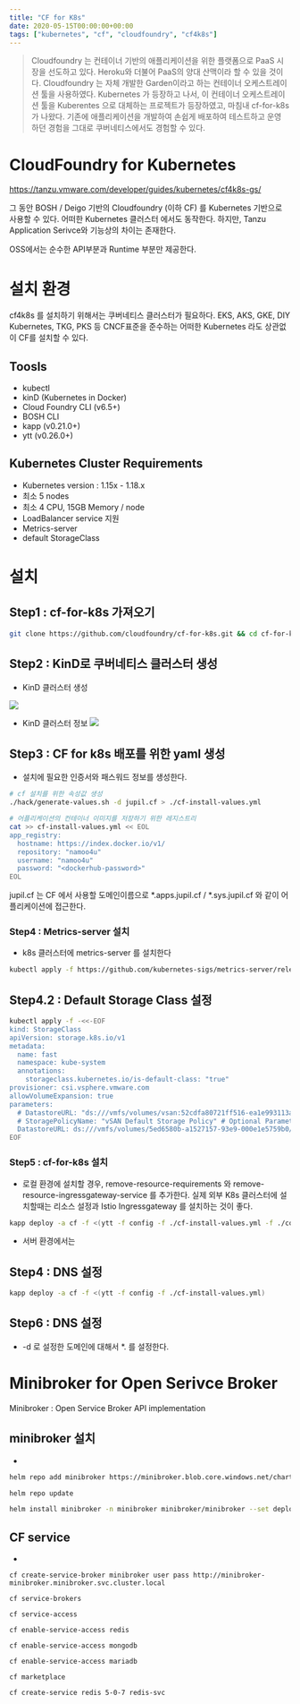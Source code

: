 ```yaml
---
title: "CF for K8s"
date: 2020-05-15T00:00:00+00:00
tags: ["kubernetes", "cf", "cloudfoundry", "cf4k8s"]
---
```



> Cloudfoundry 는 컨테이너 기반의 애플리케이션을 위한 플랫폼으로 PaaS 시장을 선도하고 있다. 
> Heroku와 더불어 PaaS의 양대 산맥이라 할 수 있을 것이다.
> Cloudfoundry 는 자체 개발한 Garden이라고 하는 컨테이너 오케스트레이션 툴을 사용하였다.
> Kubernetes 가 등장하고 나서, 이 컨테이너 오케스트레이션 툴을 Kuberentes 으로 대체하는 프로젝트가 등장하였고,
> 마침내 cf-for-k8s 가 나왔다.
> 기존에 애플리케이션을 개발하여 손쉽게 배포하여 테스트하고 운영 하던 경험을 그대로 쿠버네티스에서도 경험할 수 있다.


# CloudFoundry for Kubernetes
https://tanzu.vmware.com/developer/guides/kubernetes/cf4k8s-gs/

그 동안 BOSH / Deigo 기반의 Cloudfoundry (이하 CF) 를 Kubernetes 기반으로 사용할 수 있다. 어떠한 Kubernetes 클러스터 에서도 동작한다. 하지만, Tanzu Application Serivce와 기능상의 차이는 존재한다.

OSS에서는 순수한 API부분과 Runtime 부분만 제공한다.

# 설치 환경
cf4k8s 를 설치하기 위해서는 쿠버네티스 클러스터가 필요하다. EKS, AKS, GKE, DIY Kubernetes, TKG, PKS 등 CNCF표준을 준수하는 어떠한 Kubernetes 라도 상관없이 CF를 설치할 수 있다.

## Toosls
- kubectl
- kinD (Kubernetes in Docker)
- Cloud Foundry CLI (v6.5+)
- BOSH CLI
- kapp (v0.21.0+)
- ytt (v0.26.0+)

## Kubernetes Cluster Requirements
- Kubernetes version : 1.15x - 1.18.x
- 최소 5 nodes
- 최소 4 CPU, 15GB Memory / node
- LoadBalancer service 지원
- Metrics-server
- default StorageClass

# 설치
## Step1 : cf-for-k8s 가져오기
```bash
git clone https://github.com/cloudfoundry/cf-for-k8s.git && cd cf-for-k8s
```

## Step2 : KinD로 쿠버네티스 클러스터 생성
- KinD 클러스터 생성

![](/img/tanzu/cf-for-k8s/kind-cluster.png)

- KinD 클러스터 정보
![](/img/tanzu/cf-for-k8s/kind-cluster-info.png)

## Step3 : CF for k8s 배포를 위한 yaml 생성
- 설치에 필요한 인증서와 패스워드 정보를 생성한다.
```bash
# cf 설치를 위한 속성값 생성
./hack/generate-values.sh -d jupil.cf > ./cf-install-values.yml

# 어플리케이션의 컨테이너 이미지를 저장하기 위한 레지스트리
cat >> cf-install-values.yml << EOL
app_registry:
  hostname: https://index.docker.io/v1/
  repository: "namoo4u"
  username: "namoo4u"
  password: "<dockerhub-password>"
EOL

```
jupil.cf 는 CF 에서 사용할 도메인이름으로 *.apps.jupil.cf / *.sys.jupil.cf 와 같이 어플리케이션에 접근한다.

### Step4 : Metrics-server 설치
- k8s 클러스터에 metrics-server 를 설치한다
```bash
kubectl apply -f https://github.com/kubernetes-sigs/metrics-server/releases/download/v0.3.6/components.yaml
``` 

## Step4.2 : Default Storage Class 설정
```bash
kubectl apply -f -<<-EOF
kind: StorageClass
apiVersion: storage.k8s.io/v1
metadata:
  name: fast
  namespace: kube-system
  annotations:
    storageclass.kubernetes.io/is-default-class: "true"
provisioner: csi.vsphere.vmware.com
allowVolumeExpansion: true
parameters:
  # DatastoreURL: "ds:///vmfs/volumes/vsan:52cdfa80721ff516-ea1e993113acfc77/" # Optional Parameter
  # StoragePolicyName: "vSAN Default Storage Policy" # Optional Parameter
  DatastoreURL: ds:///vmfs/volumes/5ed6580b-a1527157-93e9-000e1e5759b0/
EOF
```

### Step5 : cf-for-k8s 설치
- 로컬 환경에 설치할 경우, remove-resource-requirements 와 remove-resource-ingressgateway-service 를 추가한다. 실제 외부 K8s 클러스터에 설치할때는 리소스 설정과 Istio Ingressgateway 를 설치하는 것이 좋다.

```bash
kapp deploy -a cf -f <(ytt -f config -f ./cf-install-values.yml -f ./config-optional/remove-resource-requirements.yml -f ./config-optional/remove-ingressgateway-service.yml)
```
- 서버 환경에서는

## Step4 : DNS 설정
```bash
kapp deploy -a cf -f <(ytt -f config -f ./cf-install-values.yml)
```


## Step6 : DNS 설정
- -d 로 설정한 도메인에 대해서 *. 를 설정한다. 





# Minibroker for Open Serivce Broker
Minibroker : Open Service Broker API implementation

## minibroker 설치
- 

```bash
helm repo add minibroker https://minibroker.blob.core.windows.net/charts

helm repo update

helm install minibroker -n minibroker minibroker/minibroker --set deployServiceCatalog=false --set defaultNamespace=minibroker
```

## CF service
- 
```
cf create-service-broker minibroker user pass http://minibroker-minibroker.minibroker.svc.cluster.local

cf service-brokers

cf service-access

cf enable-service-access redis

cf enable-service-access mongodb

cf enable-service-access mariadb

cf marketplace

cf create-service redis 5-0-7 redis-svc
```


